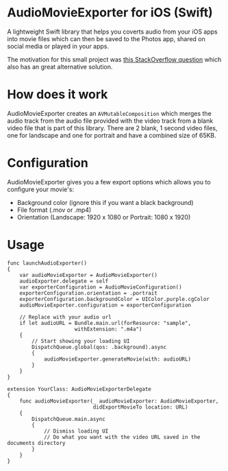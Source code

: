 # AudioMovieExporter for iOS (Swift)
A lightweight Swift library that helps you coverts audio from your iOS apps into movie files which can then be saved to the Photos app, shared on social media or played in your apps.

The motivation for this small project was [this StackOverflow question](https://stackoverflow.com/a/71187603/1619193) which also has an great alternative solution.

# How does it work
AudioMovieExporter creates an `AVMutableComposition` which merges the audio track from the audio file provided with the video track from a blank video file that is part of this library. There are 2 blank, 1 second video files, one for landscape and one for portrait and have a combined size of 65KB.

# Configuration
AudioMovieExporter gives you a few export options which allows you to configure your movie's:

 - Background color (ignore this if you want a black background)
 - File format (.mov or .mp4)
 - Orientation (Landscape: 1920 x 1080 or Portrait: 1080 x 1920)

# Usage
```
func launchAudioExporter()
{
	var audioMovieExporter = AudioMovieExporter()
	audioExporter.delegate = self
	var exporterConfiguration = AudioMovieConfiguration()
	exporterConfiguration.orientation = .portrait
	exporterConfiguration.backgroundColor = UIColor.purple.cgColor
	audioMovieExporter.configuration = exporterConfiguration
	
	// Replace with your audio url
	if let audioURL = Bundle.main.url(forResource: "sample",
					  withExtension: ".m4a") 
	{ 
		// Start showing your loading UI
		DispatchQueue.global(qos: .background).async 
		{
			audioMovieExporter.generateMovie(with: audioURL) 
		}
	}
}

extension YourClass: AudioMovieExporterDelegate 
{ 
	func audioMovieExporter(_ audioMovieExporter: AudioMovieExporter, 
	                        didExportMovieTo location: URL) 
	{ 
		DispatchQueue.main.async 
		{ 
			// Dismiss loading UI
			// Do what you want with the video URL saved in the documents directory
		}
	}
}
```

